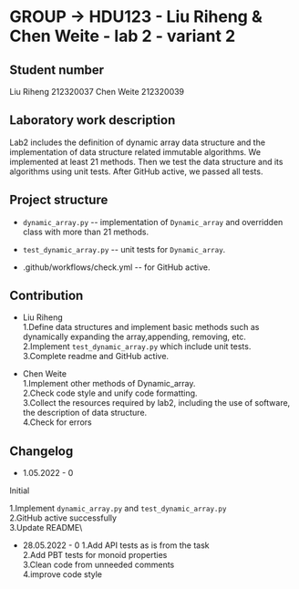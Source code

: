 # GROUP -> HDU123 - Liu Riheng & Chen Weite - lab 2 - variant 2

## Student number

Liu Riheng 212320037
Chen Weite 212320039

## Laboratory work description

Lab2 includes the definition of dynamic array data structure
and the implementation of
data structure related immutable algorithms.
We implemented at least 21 methods. Then we test the data structure
and its algorithms using unit tests.
After GitHub active, we passed all tests.

## Project structure

- `dynamic_array.py` -- implementation of `Dynamic_array`
  and overridden class with more than 21 methods.

- `test_dynamic_array.py` -- unit tests for `Dynamic_array`.

- .github/workflows/check.yml -- for GitHub active.

## Contribution

- Liu Riheng\
  1.Define data structures and implement basic methods such as
dynamically expanding the array,appending, removing, etc.\
  2.Implement `test_dynamic_array.py` which include unit tests.\
  3.Complete readme and GitHub active.

- Chen Weite\
  1.Implement other methods of Dynamic_array.\
  2.Check code style and unify code formatting.\
  3.Collect the resources required by lab2, including the use of software,
the description of data structure.\
  4.Check for errors

## Changelog

- 1.05.2022 - 0

Initial

1.Implement `dynamic_array.py` and `test_dynamic_array.py`\
2.GitHub active successfully\
3.Update README\


- 28.05.2022 - 0
1.Add API tests as is from the task\
2.Add PBT tests for monoid properties\
3.Clean code from unneeded comments\
4.improve code style

